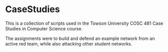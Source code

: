 # CaseStudies

This is a collection of scripts used in the Towson University COSC 481 Case Studies in Computer Science course.

The assignments were to build and defend an example network from an active red team, while also attacking other student networks. 
